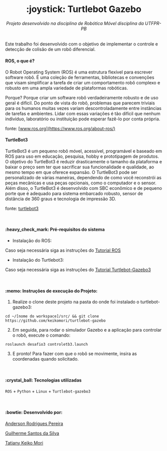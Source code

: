 <h1 align="center">:joystick: Turtlebot Gazebo</h1>
<h6 align="center"> Projeto desenvolvido na disciplina de Robótica Móvel disciplina da UTFPR-PB</h6>

Este trabalho foi desenvolvido com o objetivo de implementar o controle e detecção de colisão de um robô diferencial.

<h4>ROS, o que é?</h4>
O Robot Operating System (ROS) é uma estrutura flexível para escrever software robô. É uma coleção de ferramentas, bibliotecas e convenções que visam simplificar a tarefa de criar um comportamento robô complexo e robusto em uma ampla variedade de plataformas robóticas.

Porque? Porque criar um software robô verdadeiramente robusto e de uso geral é difícil. Do ponto de vista do robô, problemas que parecem triviais para os humanos muitas vezes variam descontroladamente entre instâncias de tarefas e ambientes. Lidar com essas variações é tão difícil que nenhum indivíduo, laboratório ou instituição pode esperar fazê-lo por conta própria.

fonte: [www.ros.org](https://www.ros.org/about-ros/)

<h4>TurtleBot3</h4>
TurtleBot3 é um pequeno robô móvel, acessível, programável e baseado em ROS para uso em educação, pesquisa, hobby e prototipagem de produtos. O objetivo do TurtleBot3 é reduzir drasticamente o tamanho da plataforma e baixar o preço sem ter que sacrificar sua funcionalidade e qualidade, ao mesmo tempo em que oferece expansão. O TurtleBot3 pode ser personalizado de várias maneiras, dependendo de como você reconstrói as peças mecânicas e usa peças opcionais, como o computador e o sensor. Além disso, o TurtleBot3 é desenvolvido com SBC econômico e de pequeno porte que é adequado para sistema embarcado robusto, sensor de distância de 360 graus e tecnologia de impressão 3D. 


fonte: [turtlebot3](https://emanual.robotis.com/docs/en/platform/turtlebot3/overview)

<br>
<h4>:heavy_check_mark: Pré-requisitos do sistema</h4>

- Instalação do ROS:

Caso seja necessária siga as instruções do [Tutorial ROS](http://wiki.ros.org/ROS/Installation)

- Instalação do Turtlebot3:

Caso seja necessária siga as instruções do [Tutorial Turtlebot-Gazebo3](https://automaticaddison.com/how-to-launch-the-turtlebot3-simulation-with-ros/)

<br>
<h4>:memo: Instruções de execução do Projeto:</h4>

1. Realize o clone deste projeto na pasta do onde foi instalado o turtlebot-gazebo3:

```
cd ~/[nome do workspace]/src/ && git clone https://github.com/keikomori/turtlebot-gazebo
```
2. Em seguida, para rodar o simulador Gazebo e a aplicação para controlar o robô, execute o comando:
```
roslaunch desafio3 controletb3.launch
```
3. E pronto! Para fazer com que o robô se movimente, insira as coordenadas quando solicitado.

<br>
<h4>:crystal_ball: Tecnologias utilizadas</h4>

`ROS` + `Python` + `Linux` + `Turtlebot-gazebo3`

<br>
<h4>:bowtie: Desenvolvido por:</h4>

[Anderson Rodrigues Pereira](https://github.com/ander5onPereira)

[Guilherme Santos da Silva](https://github.com/guilhermess98)

[Tatiany Keiko Mori](https://github.com/keikomori)
